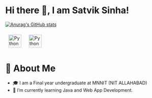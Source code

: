 #  Hi there 👋, I am Satvik Sinha!
[![Anurag's GitHub stats](https://github-readme-stats.vercel.app/api?username=Satvik-Sinha)](https://github.com/anuraghazra/github-readme-stats&theme=dark)

<p align="center">
 
 <a href="https://www.linkedin.com/in/satvik-sinha-8b02291ab/" target="_blank" rel="noopener noreferrer"> <img src="https://img.shields.io/badge/LinkedIn-0077B5?style=for-the-badge&logo=linkedin&logoColor=white" alt="Python" height="40" style="vertical-align:top; margin:10px"></a>
 <a href="mailto:satvik2023.sinha@gmail.com"> <img src="https://img.shields.io/badge/Gmail-D14836?style=for-the-badge&logo=gmail&logoColor=white" alt="Python" height="40" style="vertical-align:top; margin:10px"></a>
</p> 

# 👦 About Me

-   🎓  I am a Final year undergraduate at MNNIT (NIT ALLAHABAD)
- 🌱 I’m currently learning Java and Web App Development.

<!---
Satvik-Sinha/Satvik-Sinha is a ✨ special ✨ repository because its `README.md` (this file) appears on your GitHub profile.
You can click the Preview link to take a look at your changes.
--->

